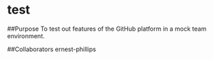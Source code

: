 # test

##Purpose
To test out features of the GitHub platform in a mock team environment.


##Collaborators
ernest-phillips

